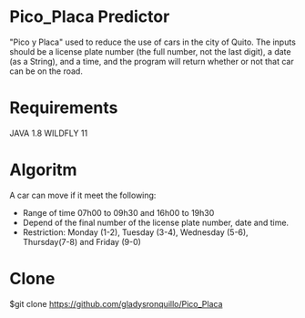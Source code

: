 # Pico_Placa Predictor

"Pico y Placa" used to reduce the use of cars in the city of Quito. The inputs should be a license plate number (the full number, not the last digit), a date (as a String), and a time, and the program will return whether or not that car can be on the road.

# Requirements
JAVA 1.8
WILDFLY 11

# Algoritm
A car can move if it meet the following:

- Range of time 07h00 to 09h30 and 16h00 to 19h30
- Depend of the final number of the license plate number, date and time.
- Restriction: Monday (1-2), Tuesday (3-4), Wednesday (5-6), Thursday(7-8) and Friday (9-0)

# Clone
$git clone https://github.com/gladysronquillo/Pico_Placa

